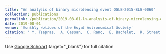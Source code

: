 ```yaml
---
title: "An analysis of binary microlensing event OGLE-2015-BLG-0060"
collection: publications
permalink: /publication/2019-08-01-An-analysis-of-binary-microlensing-event-OGLE-2015-BLG-0060
date: 2019-08-01
venue: 'Monthly Notices of the Royal Astronomical Society'
citation: ' Y. Tsapras,  A. Cassan,  C. Ranc,  E. Bachelet,  R. Street,  A. Udalski,  M. Hundertmark,  V. Bozza,  J. Beaulieu,  J. Marquette,  E. Euteneuer,  D. Bramich,  M. Dominik,  R. Figuera Jaimes,  K. Horne,  S. Mao,  J. Menzies,  R. Schmidt,  C. Snodgrass,  I. Steele,  J. Wambsganss,  P. Mróz,  M. Szymański,  I. Soszyński,  J. Skowron,  P. Pietrukowicz,  S. Kozłowski,  R. Poleski,  K. Ulaczyk,  M. Pawlak,  U. Jørgensen,  J. Skottfelt,  A. Popovas,  S. Ciceri,  H. Korhonen,  M. Kuffmeier,  D. Evans,  N. Peixinho,  T. Hinse,  M. Burgdorf,  J. Southworth,  R. Tronsgaard,  E. Kerins,  M. Andersen,  S. Rahvar,  Y. Wang,  O. Wertz,  M. Rabus,  S. Calchi Novati,  G. D&apos;Ago,  G. Scarpetta,  L. Mancini,  F. Abe,  Y. Asakura,  D. Bennett,  A. Bhattacharya,  M. Donachie,  P. Evans,  A. Fukui,  Y. Hirao,  Y. Itow,  K. Kawasaki,  N. Koshimoto,  M. Li,  C. Ling,  K. Masuda,  Y. Matsubara,  Y. Muraki,  S. Miyazaki,  M. Nagakane,  K. Ohnishi,  N. Rattenbury,  To Saito,  A. Sharan,  H. Shibai,  D. Sullivan,  T. Sumi,  D. Suzuki,  P. Tristram,  T. Yamada,  A. Yonehara,  D. Bramich,  M. Dominik,  R. Jaimes,  K. Horne,  S. Mao,  J. Menzies,  R. Schmidt,  C. Snodgrass,  I. Steele,  J. Wambsganss,  P. Mróz,  M. Szymański,  I. Soszyński,  J. Skowron,  P. Pietrukowicz,  S. Kozłowski,  R. Poleski,  K. Ulaczyk,  M. Pawlak,  U. Jørgensen,  J. Skottfelt,  A. Popovas,  S. Ciceri,  H. Korhonen,  M. Kuffmeier,  D. Evans,  N. Peixinho,  T. Hinse,  M. Burgdorf,  J. Southworth,  R. Tronsgaard,  E. Kerins,  M. Andersen,  S. Rahvar,  Y. Wang,  O. Wertz,  M. Rabus,  S. Novati,  G. D&apos;Ago,  G. Scarpetta,  L. Mancini,  F. Abe,  Y. Asakura,  D. Bennett,  A. Bhattacharya,  M. Donachie,  P. Evans,  A. Fukui,  Y. Hirao,  Y. Itow,  K. Kawasaki,  N. Koshimoto,  M. Li,  C. Ling,  K. Masuda,  Y. Matsubara,  Y. Muraki,  S. Miyazaki,  M. Nagakane,  K. Ohnishi,  N. Rattenbury,  T. Saito,  A. Sharan,  H. Shibai,  D. Sullivan,  T. Sumi,  D. Suzuki,  P. Tristram,  T. Yamada,  A. Yonehara, &quot;An analysis of binary microlensing event OGLE-2015-BLG-0060.&quot; Monthly Notices of the Royal Astronomical Society, 2019.'
---
```

Use [Google Scholar](https://scholar.google.com/scholar?q=An+analysis+of+binary+microlensing+event+OGLE+2015+BLG+0060){:target="_blank"} for full citation